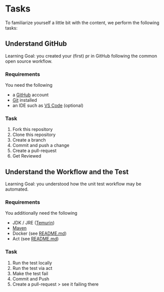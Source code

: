 # Tasks

To familiarize yourself a little bit with the content, we perform the following tasks:

## Understand GitHub

Learning Goal: you created your (first) pr in GitHub following the common open source workflow.

### Requirements

You need the following

- a [GitHub](https://github.com/) account
- [Git](https://git-scm.com/downloads) installed
- an IDE such as [VS Code](https://code.visualstudio.com/download) (optional)

### Task

1. Fork this repository
2. Clone this repository
3. Create a branch
4. Commit and push a change
5. Create a pull-request
6. Get Reviewed

## Understand the Workflow and the Test

Learning Goal: you understood how the unit test workflow may be automated.

### Requirements

You additionally need the following

- JDK / JRE ([Temurin](https://adoptium.net/installation/))
- [Maven](https://maven.apache.org/install.html)
- Docker (see [README.md](README.md))
- Act (see [README.md](README.md))

### Task

1. Run the test locally
2. Run the test via act
3. Make the test fail
4. Commit and Push
5. Create a pull-request > see it failing there